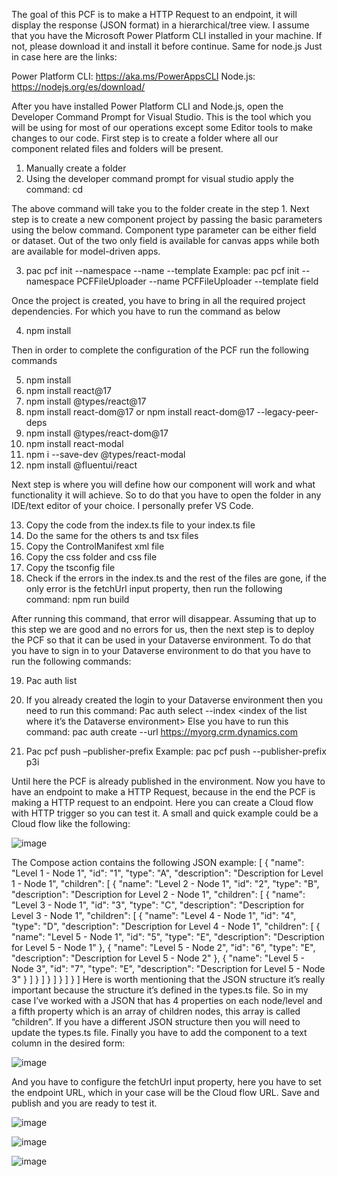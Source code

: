 The goal of this PCF is to make a HTTP Request to an endpoint, it will display the response (JSON format) in a hierarchical/tree view.
I assume that you have the Microsoft Power Platform CLI installed in your machine. If not, please download it and install it before continue. Same for node.js
Just in case here are the links:

Power Platform CLI: https://aka.ms/PowerAppsCLI
Node.js: https://nodejs.org/es/download/

After you have installed Power Platform CLI and Node.js, open the Developer Command Prompt for Visual Studio. This is the tool which you will be using for most of our operations except some Editor tools to make changes to our code. First step is to create a folder where all our component related files and folders will be present. 

1)	Manually create a folder
2)	Using the developer command prompt for visual studio apply the command: cd <folder path>

The above command will take you to the folder create in the step 1. Next step is to create a new component project by passing the basic parameters using the below command. Component type parameter can be either field or dataset. Out of the two only field is available for canvas apps while both are available for model-driven apps.

3)	pac pcf init --namespace <specify your namespace here> --name <name of the component> --template <component type>
    Example: pac pcf init --namespace PCFFileUploader --name PCFFileUploader --template field

Once the project is created, you have to bring in all the required project dependencies. For which you have to run the command as below

4)	npm install

Then in order to complete the configuration of the PCF run the following commands

5)	npm install
6)	npm install react@17
7)	npm install @types/react@17
8)	npm install react-dom@17 or npm install react-dom@17 --legacy-peer-deps
9)	npm install @types/react-dom@17
10)	npm install react-modal
11)	npm i --save-dev @types/react-modal
12)	npm install @fluentui/react

Next step is where you will define how our component will work and what functionality it will achieve. So to do that you have to open the folder in any IDE/text editor of your choice. I personally prefer VS Code.

13)	Copy the code from the index.ts file to your index.ts file
14)	Do the same for the others ts and tsx files
15)	Copy the ControlManifest xml file
16)	Copy the css folder and css file
17)	Copy the tsconfig file
18)	Check if the errors in the index.ts and the rest of the files are gone, if the only error is the fetchUrl input property, then run the following command: 
    npm run build

After running this command, that error will disappear.
Assuming that up to this step we are good and no errors for us, then the next step is to deploy the PCF so that it can be used in your Dataverse environment.
To do that you have to sign in to your Dataverse environment to do that you have to run the following commands:

19)	Pac auth list
20)	If you already created the login to your Dataverse environment then you need to run this command:
    Pac auth select --index <index of the list where it’s the Dataverse environment>
    Else you have to run this command:
    pac auth create --url <https://myorg.crm.dynamics.com>
   	
22)	Pac pcf push –publisher-prefix <publisher of your solution>
    Example: pac pcf push --publisher-prefix p3i

Until here the PCF is already published in the environment. Now you have to have an endpoint to make a HTTP Request, because in the end the PCF is making a HTTP request to an endpoint.
Here you can create a Cloud flow with HTTP trigger so you can test it.
A small and quick example could be a Cloud flow like the following:

![image](https://github.com/walcivar/JsonTreeViewer/assets/5630463/e15e7942-124c-4694-87b7-c09428036755)

The Compose action contains the following JSON example:
[
  {
    "name": "Level 1 - Node 1",
    "id": "1",
    "type": "A",
    "description": "Description for Level 1 - Node 1",
    "children": [
      {
        "name": "Level 2 - Node 1",
        "id": "2",
        "type": "B",
        "description": "Description for Level 2 - Node 1",
        "children": [
          {
            "name": "Level 3 - Node 1",
            "id": "3",
            "type": "C",
            "description": "Description for Level 3 - Node 1",
            "children": [
              {
                "name": "Level 4 - Node 1",
                "id": "4",
                "type": "D",
                "description": "Description for Level 4 - Node 1",
                "children": [
                  {
                    "name": "Level 5 - Node 1",
                    "id": "5",
                    "type": "E",
                    "description": "Description for Level 5 - Node 1"
                  },
                  {
                    "name": "Level 5 - Node 2",
                    "id": "6",
                    "type": "E",
                    "description": "Description for Level 5 - Node 2"
                  },
                  {
                    "name": "Level 5 - Node 3",
                    "id": "7",
                    "type": "E",
                    "description": "Description for Level 5 - Node 3"
                  }
                ]
              }
            ]
          }
        ]
      }
    ]
  }
]
Here is worth mentioning that the JSON structure it’s really important because the structure it’s defined in the types.ts file.
So in my case I’ve worked with a JSON that has 4 properties on each node/level and a fifth property which is an array of children nodes, this array is called “children”.
If you have a different JSON structure then you will need to update the types.ts file.
Finally you have to add the component to a text column in the desired form:

![image](https://github.com/walcivar/JsonTreeViewer/assets/5630463/2fde1b74-2110-4d81-b8c0-267d94c2cf8f)

And you have to configure the fetchUrl input property, here you have to set the endpoint URL, which in your case will be the Cloud flow URL.
Save and publish and you are ready to test it.

![image](https://github.com/walcivar/JsonTreeViewer/assets/5630463/e75eb3ff-248e-4d17-8dce-255c59ea9617)

![image](https://github.com/walcivar/JsonTreeViewer/assets/5630463/ad160373-91f2-47c6-9df0-dec7d4699290)

![image](https://github.com/walcivar/JsonTreeViewer/assets/5630463/a88a4235-25b8-4b77-9d89-e247199051f6)
